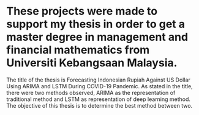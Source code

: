# These projects were made to support my thesis in order to get a master degree in management and financial mathematics from Universiti Kebangsaan Malaysia.
The title of the thesis is Forecasting Indonesian Rupiah Against US Dollar Using ARIMA and LSTM During COVID-19 Pandemic.
As stated in the title, there were two methods observed, ARIMA as the representation of traditional method and LSTM as representation of deep learning method.
The objective of this thesis is to determine the best method between two.
